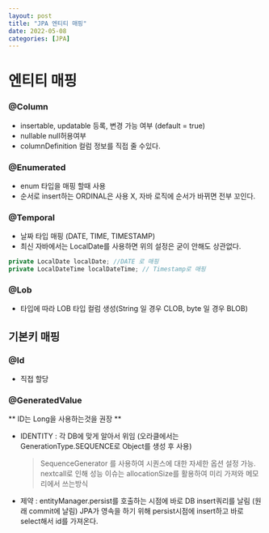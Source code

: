 ```yaml
---
layout: post
title: "JPA 엔티티 매핑"
date: 2022-05-08
categories: [JPA]
---
```


# 엔티티 매핑

### @Column

- insertable, updatable 등록, 변경 가능 여부 (default = true)
- nullable null허용여부
- columnDefinition 컬럼 정보를 직접 줄 수있다.

### @Enumerated

- enum 타입을 매핑 할때 사용
- 순서로 insert하는 ORDINAL은 사용 X, 자바 로직에 순서가 바뀌면 전부 꼬인다.

### @Temporal

- 날짜 타입 매핑 (DATE, TIME, TIMESTAMP)
- 최신 자바에서는 LocalDate를 사용하면 위의 설정은 굳이 안해도 상관없다.

```java
private LocalDate localDate; //DATE 로 매핑
private LocalDateTime localDateTime; // Timestamp로 매핑
```

### @Lob

- 타입에 따라 LOB 타입 컬럼 생성(String 일 경우 CLOB, byte 일 경우 BLOB)

## 기본키 매핑

### @Id

- 직접 할당

### @GeneratedValue

** ID는 Long을 사용하는것을 권장 **

- IDENTITY : 각 DB에 맞게 알아서 위임 (오라클에서는 GenerationType.SEQUENCE로 Object를 생성 후 사용)
  > SequenceGenerator 를 사용하여 시퀀스에 대한 자세한 옵션 설정 가능. nextcall로 인해 성능 이슈는 allocationSize를 활용하여 미리 가져와 메모리에서 쓰는방식
- 제약 : entityManager.persist를 호출하는 시점에 바로 DB insert쿼리를 날림 (원래 commit에 날림) JPA가 영속을 하기 위해 persist시점에 insert하고 바로 select해서 id를 가져온다.
